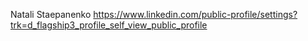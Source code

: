 Natali Staepanenko
https://www.linkedin.com/public-profile/settings?trk=d_flagship3_profile_self_view_public_profile

